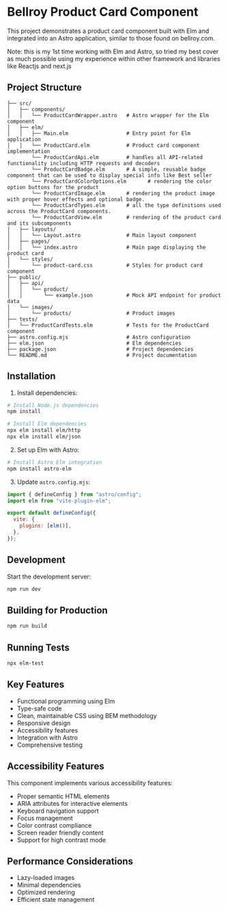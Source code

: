 # Bellroy Product Card Component

This project demonstrates a product card component built with Elm and integrated into an Astro application, similar to those found on bellroy.com.

Note: this is my 1st time working with Elm and Astro, so tried my best cover as much possible using my experience within other framework and libraries like Reactjs and next.js

## Project Structure

```
├── src/
│   ├── components/
│   │   └── ProductCardWrapper.astro   # Astro wrapper for the Elm component
│   ├── elm/
│   │   ├── Main.elm                   # Entry point for Elm application
│   │   └── ProductCard.elm            # Product card component implementation
        └── ProductCardApi.elm         # handles all API-related functionality including HTTP requests and decoders
        └── ProductCardBadge.elm       # A simple, reusable badge component that can be used to display special info like Best seller
        └── ProductCardColorOptions.elm       # rendering the color option buttons for the product
        └── ProductCardImage.elm       # rendering the product image with proper hover effects and optional badge.
        └── ProductCardTypes.elm       # all the type definitions used across the ProductCard components.
        └── ProductCardView.elm        # rendering of the product card and its subcomponents
│   ├── layouts/
│   │   └── Layout.astro               # Main layout component
│   ├── pages/
│   │   └── index.astro                # Main page displaying the product card
│   └── styles/
│       └── product-card.css           # Styles for product card component
├── public/
│   ├── api/
│   │   └── product/
│   │       └── example.json           # Mock API endpoint for product data
│   └── images/
│       └── products/                  # Product images
├── tests/
│   └── ProductCardTests.elm           # Tests for the ProductCard component
├── astro.config.mjs                   # Astro configuration
├── elm.json                           # Elm dependencies
├── package.json                       # Project dependencies
└── README.md                          # Project documentation
```

## Installation

1. Install dependencies:

```bash
# Install Node.js dependencies
npm install

# Install Elm dependencies
npx elm install elm/http
npx elm install elm/json
```

2. Set up Elm with Astro:

```bash
# Install Astro Elm integration
npm install astro-elm
```

3. Update `astro.config.mjs`:

```javascript
import { defineConfig } from "astro/config";
import elm from "vite-plugin-elm";

export default defineConfig({
  vite: {
    plugins: [elm()],
  },
});
```

## Development

Start the development server:

```bash
npm run dev
```

## Building for Production

```bash
npm run build
```

## Running Tests

```bash
npx elm-test
```

## Key Features

- Functional programming using Elm
- Type-safe code
- Clean, maintainable CSS using BEM methodology
- Responsive design
- Accessibility features
- Integration with Astro
- Comprehensive testing

## Accessibility Features

This component implements various accessibility features:

- Proper semantic HTML elements
- ARIA attributes for interactive elements
- Keyboard navigation support
- Focus management
- Color contrast compliance
- Screen reader friendly content
- Support for high contrast mode

## Performance Considerations

- Lazy-loaded images
- Minimal dependencies
- Optimized rendering
- Efficient state management
